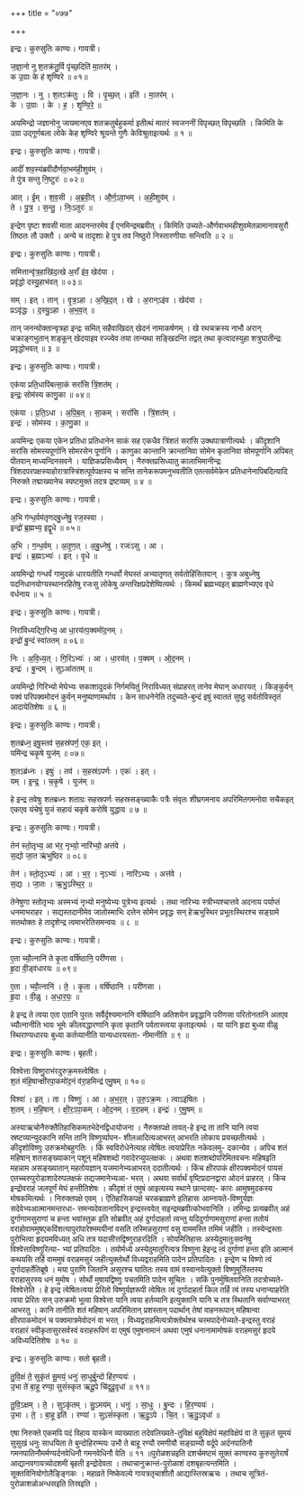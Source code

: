 +++
title = "०७७"

+++


इन्द्रः। कुरुसुतिः काण्वः। गायत्री।

ज॒ज्ञा॒नो नु श॒तक्र॑तु॒र्वि पृ॑च्छ॒दिति॑ मा॒तर॑म् ।  
क उ॒ग्राः के ह॑ शृण्विरे ॥ ०१॥

ज॒ज्ञा॒नः । नु । श॒तऽक्र॑तुः । वि । पृ॒च्छ॒त् । इति॑ । मा॒तर॑म् ।  
के । उ॒ग्राः । के । ह॒ । शृ॒ण्वि॒रे॒ ॥

अयमिन्द्रो जज्ञानोनु जायमानएव शतक्रतुर्बहुकर्मा इतीत्थं मातरं स्वजननीं विपृच्छत् विपृच्छति । किमिति के उग्रा उद्गूर्णबला लोके केह शृण्विरे श्रूयन्ते गुणैः केविश्रुताइत्यर्थः ॥ १ ॥

इन्द्रः। कुरुसुतिः काण्वः। गायत्री।

आदीं॑ शव॒स्य॑ब्रवीदौर्णवा॒भम॑ही॒शुव॑म् ।  
ते पु॑त्र सन्तु नि॒ष्टुरः॑ ॥ ०२॥

आत् । ई॒म् । श॒व॒सी । अ॒ब्र॒वी॒त् । औ॒र्ण॒ऽवा॒भम् । अ॒ही॒शुव॑म् ।  
ते । पु॒त्र॒ । स॒न्तु॒ । निः॒ऽतुरः॑ ॥

इन्द्रेण पृष्टा शवसी माता आदनन्तरमेव ईं एनमिन्द्रमब्रवीत् । किमिति उच्यते-और्णवाभमहीशुवमेतन्नामानावसुरौ तिष्ठतः तौ उक्तौ । अन्ये च तादृशाः हे पुत्र तव निष्ठुरो निस्तारणीयाः सन्त्विति ॥ २ ॥

इन्द्रः। कुरुसुतिः काण्वः। गायत्री।

समित्तान्वृ॑त्र॒हाखि॑द॒त्खे अ॒राँ इ॑व॒ खेद॑या ।  
प्रवृ॑द्धो दस्यु॒हाभ॑वत् ॥ ०३॥

सम् । इत् । तान् । वृ॒त्र॒ऽहा । अ॒खि॒द॒त् । खे । अ॒रान्ऽइ॑व । खेद॑या ।  
प्रऽवृ॑द्धः । द॒स्यु॒ऽहा । अ॒भ॒व॒त् ॥

तान् जनन्योक्तान्वृत्रहा इन्द्रः समित् सहैवाखिदत् खेदनं नामाकर्षणम् । खे रथचक्रस्य नाभौ अरान् चक्राङ्गभुतान् शङ्कून् खेदयाइव रज्ज्वेव तया तान्यथा सङ्खिदन्ति तद्वत् तथा कृत्वादस्युहा शत्रुघातीन्द्रः प्रवृद्धोभवत् ॥ ३ ॥

इन्द्रः। कुरुसुतिः काण्वः। गायत्री।

एक॑या प्रति॒धापि॑बत्सा॒कं सरां॑सि त्रिं॒शत॑म् ।  
इन्द्रः॒ सोम॑स्य काणु॒का ॥ ०४॥

एक॑या । प्र॒ति॒ऽधा । अ॒पि॒ब॒त् । सा॒कम् । सरां॑सि । त्रिं॒शत॑म् ।  
इन्द्रः॑ । सोम॑स्य । का॒णु॒का ॥

अयमिन्द्रः एकया एकेन प्रतिधा प्रतिधानेन साकं सह एकधैव त्रिंशतं सरांसि उक्थपात्राणीत्यर्थः । कीदृशानि सरांसि सोमस्यपूर्णानि सोमरसेन पूर्णानि । काणुका कान्तानि क्रान्तानिवा सोमेन कृतानिवा सोमपूर्णानि अपिबत् पीतवान् माध्यन्दिनसवने । याज्ञिकप्रसिध्यैवम् । नैरुक्तप्रसिध्यातु कालाभिमानीन्द्रः त्रिंशदपरपक्षस्याहोरात्रास्त्रिंशत्पूर्वपक्षस्य च सन्ति तानेकरूपमनुभवतीति एतत्सर्वमेकेन प्रतिधानेनापिबदित्यादि निरुक्ते तद्माख्यानेच स्पष्टमुक्तं तदत्र द्रष्टव्यम् ॥ ४ ॥

इन्द्रः। कुरुसुतिः काण्वः। गायत्री।

अ॒भि ग॑न्ध॒र्वम॑तृणदबु॒ध्नेषु॒ रज॒स्स्वा ।  
इन्द्रो॑ ब्र॒ह्मभ्य॒ इद्वृ॒धे ॥ ०५॥

अ॒भि । ग॒न्ध॒र्वम् । अ॒तृ॒ण॒त् । अ॒बु॒ध्नेषु॑ । रजः॑ऽसु । आ ।  
इन्द्रः॑ । ब्र॒ह्मऽभ्यः॑ । इत् । वृ॒धे ॥

अयमिन्द्रो गन्धर्वं गामुदकं धारयतीति गन्धर्वो मेघस्तं अभ्यातृणत् सर्वतोहिंसितवान् । कुत्र अबुध्नेषु पदनिधानयोग्यस्थानरहितेषु रजःसु लोकेषु अन्तरिक्षप्रदेशेष्वित्यर्थः । किमर्थं ब्रह्मभ्यइत् ब्राह्मणेभ्यएव वृधे वर्धनाय ॥ ५ ॥

इन्द्रः। कुरुसुतिः काण्वः। गायत्री।

निरा॑विध्यद्गि॒रिभ्य॒ आ धा॒रय॑त्प॒क्वमो॑द॒नम् ।  
इन्द्रो॑ बु॒न्दं स्वा॑ततम् ॥ ०६॥

निः । अ॒वि॒ध्य॒त् । गि॒रिऽभ्यः॑ । आ । धा॒रय॑त् । प॒क्वम् । ओ॒द॒नम् ।  
इन्द्रः॑ । बु॒न्दम् । सुऽआ॑ततम् ॥

अयमिन्द्रो गिरिभ्यो मेघेभ्यः सकाशादुदकं निर्गमयितुं निराविध्यत् संप्राहरत् तानेव मेघान् अधारयत् । किङ्कुर्वन् पक्वं परिपक्वमोदनं कुर्वन् मनुष्याणामर्थाय । केन साधनेनेति तदुच्यते-बुन्दं इषुं स्वाततं सुष्ठु सर्वतोविस्तृतं आदायेतिशेषः ॥ ६ ॥

इन्द्रः। कुरुसुतिः काण्वः। गायत्री।

श॒तब्र॑ध्न॒ इषु॒स्तव॑ स॒हस्र॑पर्ण॒ एक॒ इत् ।  
यमि॑न्द्र चकृ॒षे युज॑म् ॥ ०७॥

श॒तऽब्र॑ध्नः । इषुः॑ । तव॑ । स॒हस्र॑ऽपर्णः । एकः॑ । इत् ।  
यम् । इ॒न्द्र॒ । च॒कृ॒षे । युज॑म् ॥

हे इन्द्र तवेषुः शतब्रध्नः शताग्रः सहस्रपर्णः सहस्रसङ्ख्याकैः पत्रैः संवृतः शीघ्रगमनाय अपरिमितगमनोवा सचैकइत् एकएव यंचेषुं युजं सहायं चकृषे करोषि युद्धाय ॥ ७ ॥

इन्द्रः। कुरुसुतिः काण्वः। गायत्री।

तेन॑ स्तो॒तृभ्य॒ आ भ॑र॒ नृभ्यो॒ नारि॑भ्यो॒ अत्त॑वे ।  
स॒द्यो जा॒त ऋ॑भुष्ठिर ॥ ०८॥

तेन॑ । स्तो॒तृऽभ्यः॑ । आ । भ॒र॒ । नृऽभ्यः॑ । नारि॑ऽभ्यः । अत्त॑वे ।  
स॒द्यः । जा॒तः । ऋ॒भु॒ऽस्थि॒र॒ ॥

तेनेषुणा स्तोतृभ्यः अस्मभ्यं नृभ्यो मनुष्येभ्यः पुत्रेभ्य इत्यर्थः । तथा नारिभ्यः स्त्रीभ्यश्चात्तवे अदनाय पर्याप्तं धनमाभराहर । सद्यस्तदानीमेव जातोस्माभिः दत्तेन सोमेन प्रवृद्धः सन् हेऋभुस्थिर प्रभूतःस्थिरश्च सङ्ग्रामे सतथोक्तः हे तादृशेन्द्र त्वमाभरेतिसमन्वयः ॥ ८ ॥

इन्द्रः। कुरुसुतिः काण्वः। गायत्री।

ए॒ता च्यौ॒त्नानि॑ ते कृ॒ता वर्षि॑ष्ठानि॒ परी॑णसा ।  
हृ॒दा वी॒ड्व॑धारयः ॥ ०९॥

ए॒ता । च्यौ॒त्नानि॑ । ते॒ । कृ॒ता । वर्षि॑ष्ठानि । परी॑णसा ।  
हृ॒दा । वी॒ळु । अ॒धा॒र॒यः॒ ॥

हे इन्द्र ते त्वया एता एतानि पुरतः सर्वैर्दृश्यमानानि वर्षिष्ठानि अतिशयेन प्रवृद्धानि परीणसा परितोनतानि अतएव च्यौत्नानीति भावः भूमेः कीलवद्धारणानि कृता कृतानि पर्वतास्त्वया कृताइत्यर्थः । या यानि हृदा बुध्या वीळु स्थिराण्यधारयः बुध्या कर्तव्यानीति यान्यधारयस्ता- नीमानीति ॥ ९ ॥

इन्द्रः। कुरुसुतिः काण्वः। बृहती।

विश्वेत्ता विष्णु॒राभ॑रदुरुक्र॒मस्त्वेषि॑तः ।  
श॒तं म॑हि॒षान्क्षी॑रपा॒कमो॑द॒नं व॑रा॒हमिन्द्र॑ एमु॒षम् ॥ १०॥

विश्वा॑ । इत् । ता । विष्णुः॑ । आ । अ॒भ॒र॒त् । उ॒रु॒ऽक्र॒मः । त्वाऽइ॑षितः ।  
श॒तम् । म॒हि॒षान् । क्षी॒र॒ऽपा॒कम् । ओ॒द॒नम् । व॒रा॒हम् । इन्द्रः॑ । ए॒मु॒षम् ॥

अस्याऋचोनैरुक्तैतिहासिकमतभेदेनद्विधायोजना । नैरुक्तपक्षे तावत्-हे इन्द्र ता तानि यानि त्वया स्रष्टव्यान्युदकानि सन्ति तानि विष्णुर्व्यापन- शीलआदित्यआभरत् आभरति लोकाय प्रयच्छतीत्यर्थः । कीदृशोविष्णुः उरुक्रमोबहुगतिः । किं स्वविरोधेनेत्याह त्वेषितः त्वयाप्रेरितः नकेवलमु- दकान्येव । अपिच शतं महिषान् शतसङ्ख्याकान् पशून् महिषशब्दो गवादेरप्युपलक्षकः । अथवा शतशब्दोपरिमितवचनः महिषइति महन्नाम असङ्ख्यातान् महतोयज्ञान् यजमानेभ्यआभरत् ददातीत्यर्थः । किंच क्षीरपाकं क्षीरपक्वमोदनं पायसं एतच्चरुपुरोडाशादेरुपलक्षकं तद्यजमानेभ्यआ- भरत् । अथवा सर्वार्थं वृष्टिप्रदानद्वारा ओदनं प्राहरत् । किंच इन्द्रोवराहं जलपूर्णं मेघं हन्तीतिशेषः । कीदृशं तं एमुषं आइत्यस्य स्थाने छान्दसए- कारः आमुषमुदकस्य मोषकमित्यर्थः । निरुक्तपक्षे एवम् । ऎतिहासिकपक्षे चरकब्राह्मणे इतिहासः आम्नायते-विष्णुर्यज्ञः सदेवेभ्यआत्मानमन्तरधा- त्तमन्यदेवतानाविदन् इन्द्रस्त्ववेत् सइन्द्रमब्रवीत्कोभवानिति । तमिन्द्रः प्रत्यब्रवीत् अहं दुर्गाणामसुराणां च हन्ता भवांस्तुक इति सोब्रवीत् अहं दुर्गादाहर्ता त्वन्तु यदिदुर्गाणामसुराणां हन्ता ततोयं वराहोवाममुषएकविंशत्यापुरांपारेश्ममयीनां वसति तस्मिन्नसुराणां वसु वाममस्ति तमिमं जहीति । तस्येन्द्रस्ताः पुरोभित्वा हृदयमविध्यत् अधि तत्र यदासीत्तद्विष्णुराहरदिति । सोयमितिहासः अस्येदुमातुःसवनेषु विश्वेत्ताविष्णुरित्या- भ्यां प्रतिपादितः । तयोर्मध्ये अस्येदुमातुरित्यत्र विष्णुना हेइन्द्र त्वं दुर्गाणां हन्ता इति आत्मानं कथयसि तर्हि वाममुषं वराहमसुरं जहीत्युक्तोर्थो विध्यद्वराहमिति पादेन प्रतिपादितः । इन्द्रेण च विष्णो त्वं दुर्गादाहर्तेतिब्रूषे । मया पुराणि जितानि असुरश्च घातितः तस्य वामं वस्वानयेत्युक्तो विष्णुमूर्तिस्तस्य वराहासुरस्य धनं मुमोष । सोर्थो मुषायद्विष्णुः पचतमिति पादेन सूचितः । सकिं पुनर्मुषितवानिति तदत्रोच्यते-विश्वेत्तेति । हे इन्द्र त्वेषितःत्वया प्रेरितो विष्णुर्यज्ञरूपी त्वेषितः त्वं दुर्गादाहर्ता किल तर्हि त्वं तस्य धनान्याहरेति त्वया प्रेरितः सन् उरुक्रमो भूत्वा विश्वेत्ता यानि त्वया हर्तव्यानि इत्युक्तानि यानि च तत्र स्थितानि सर्वाण्याभरत् आभरतु । कानि तानीति शतं महिषान् अपरिमितान् प्रशस्तान् पदार्थान् तेषां वाहनरूपान् महिषान्वा क्षीरपाकमोदनं च पक्वमात्रमेवोदनं वा भरत् । विध्यद्वराहमित्यत्रोक्तोर्थश्च चरमपादेनोच्यते-इन्द्रस्तु वराहं वराहारं स्वीकृतासुरसर्वस्वं वराहरूपिणं वा एमुषं एमुषनामानं अथवा एमुषं धनानामामोषकं वराहमसुरं हृदये अविध्यदितिशेषः ॥ १० ॥

इन्द्रः। कुरुसुतिः काण्वः। सतो बृहती।

तु॒वि॒क्षं ते॒ सुकृ॑तं सू॒मयं॒ धनुः॑ सा॒धुर्बु॒न्दो हि॑र॒ण्ययः॑ ।  
उ॒भा ते॑ बा॒हू रण्या॒ सुसं॑स्कृत ऋदू॒पे चि॑दृदू॒वृधा॑ ॥ ११॥

तु॒वि॒ऽक्षम् । ते॒ । सुऽकृ॑तम् । सु॒ऽमय॑म् । धनुः॑ । सा॒धुः । बु॒न्दः । हि॒र॒ण्ययः॑ ।  
उ॒भा । ते॒ । बा॒हू इति॑ । रण्या॑ । सुऽसं॑स्कृता । ऋ॒दु॒ऽपे । चि॒त् । ऋ॒दु॒ऽवृधा॑ ॥

एषा निरुक्ते एकमपि पदं विहाय यास्केन व्याख्याता तदेवलिख्यते-तुविक्षं बहुविक्षेपं महाविक्षेपं वा ते सुकृतं सूमयं सुसुखं धनुः साधयिता ते बुन्दोहिरण्मयः उभौ ते बाहू रण्यौ रमणीयौ सङ्ग्राम्यौ वर्दूपे अर्दनपातिनौ गमनपातिनौमर्मण्यर्दनवेधिनौ गमनवेधिनौ वेति ॥ ११ ॥पुरोळशन्नइति दशर्चमष्टमं सूक्तं काण्वस्य कुरुसुतेरार्षं आद्यानवगायत्र्योदशमी बृहती इन्द्रोदेवता । तथाचानुक्रान्तं-पुरोळाशं दशबृहत्यन्तमिति । सूक्तविनियोगोलैङ्ङ्गिकः । महाव्रते निष्केवल्ये गायत्रतृचाशीतौ आद्यास्तिस्रऋचः । तथाच सूत्रितं-पुरोळाशन्नोअन्धसइति तिस्रइति ।